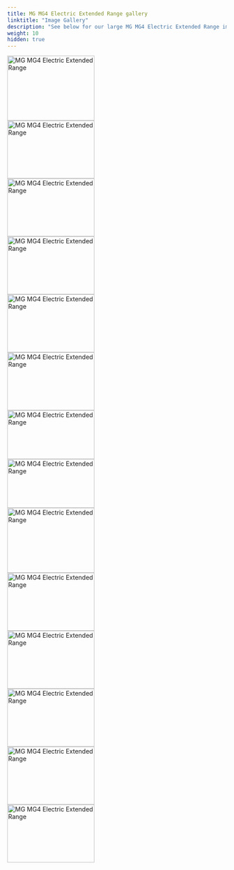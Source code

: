 ```yaml
---
title: MG MG4 Electric Extended Range gallery
linktitle: "Image Gallery"
description: "See below for our large MG MG4 Electric Extended Range image gallery. Click pictures for high-resolution versions."
weight: 10
hidden: true
---
```

<!-- markdownlint-disable MD033 -->
<object type="image/svg+xml" data="../modelnavigation.svg"></object>
<div class="pswp-gallery pswp-grid-container" id ="my-gallery">
<div class="pswp-grid-item">
<a href="https://media.evkx.net/multimedia/models/mg/mg4/mg4_electric_extended_range/charging_1.jpg"
data-pswp-src="https://media.evkx.net/multimedia/models/mg/mg4/mg4_electric_extended_range/charging_1.jpg"
data-pswp-width="3000"
data-pswp-height="2249" 
target="_blank">
<img src="https://media.evkx.net/multimedia/models/mg/mg4/mg4_electric_extended_range/charging_1_xst.jpg" alt="MG MG4 Electric Extended Range" width="200px" height="149px" />
</a>
</div>
<div class="pswp-grid-item">
<a href="https://media.evkx.net/multimedia/models/mg/mg4/mg4_electric_extended_range/charging_2.jpg"
data-pswp-src="https://media.evkx.net/multimedia/models/mg/mg4/mg4_electric_extended_range/charging_2.jpg"
data-pswp-width="3000"
data-pswp-height="2001" 
target="_blank">
<img src="https://media.evkx.net/multimedia/models/mg/mg4/mg4_electric_extended_range/charging_2_xst.jpg" alt="MG MG4 Electric Extended Range" width="200px" height="133px" />
</a>
</div>
<div class="pswp-grid-item">
<a href="https://media.evkx.net/multimedia/models/mg/mg4/mg4_electric_extended_range/exterior_1.jpg"
data-pswp-src="https://media.evkx.net/multimedia/models/mg/mg4/mg4_electric_extended_range/exterior_1.jpg"
data-pswp-width="3000"
data-pswp-height="2001" 
target="_blank">
<img src="https://media.evkx.net/multimedia/models/mg/mg4/mg4_electric_extended_range/exterior_1_xst.jpg" alt="MG MG4 Electric Extended Range" width="200px" height="133px" />
</a>
</div>
<div class="pswp-grid-item">
<a href="https://media.evkx.net/multimedia/models/mg/mg4/mg4_electric_extended_range/exterior_2.jpg"
data-pswp-src="https://media.evkx.net/multimedia/models/mg/mg4/mg4_electric_extended_range/exterior_2.jpg"
data-pswp-width="3000"
data-pswp-height="2001" 
target="_blank">
<img src="https://media.evkx.net/multimedia/models/mg/mg4/mg4_electric_extended_range/exterior_2_xst.jpg" alt="MG MG4 Electric Extended Range" width="200px" height="133px" />
</a>
</div>
<div class="pswp-grid-item">
<a href="https://media.evkx.net/multimedia/models/mg/mg4/mg4_electric_extended_range/frontseats_1.jpg"
data-pswp-src="https://media.evkx.net/multimedia/models/mg/mg4/mg4_electric_extended_range/frontseats_1.jpg"
data-pswp-width="3000"
data-pswp-height="2000" 
target="_blank">
<img src="https://media.evkx.net/multimedia/models/mg/mg4/mg4_electric_extended_range/frontseats_1_xst.jpg" alt="MG MG4 Electric Extended Range" width="200px" height="133px" />
</a>
</div>
<div class="pswp-grid-item">
<a href="https://media.evkx.net/multimedia/models/mg/mg4/mg4_electric_extended_range/headlights_1.jpg"
data-pswp-src="https://media.evkx.net/multimedia/models/mg/mg4/mg4_electric_extended_range/headlights_1.jpg"
data-pswp-width="3000"
data-pswp-height="2000" 
target="_blank">
<img src="https://media.evkx.net/multimedia/models/mg/mg4/mg4_electric_extended_range/headlights_1_xst.jpg" alt="MG MG4 Electric Extended Range" width="200px" height="133px" />
</a>
</div>
<div class="pswp-grid-item">
<a href="https://media.evkx.net/multimedia/models/mg/mg4/mg4_electric_extended_range/interior_1.jpg"
data-pswp-src="https://media.evkx.net/multimedia/models/mg/mg4/mg4_electric_extended_range/interior_1.jpg"
data-pswp-width="3000"
data-pswp-height="1687" 
target="_blank">
<img src="https://media.evkx.net/multimedia/models/mg/mg4/mg4_electric_extended_range/interior_1_xst.jpg" alt="MG MG4 Electric Extended Range" width="200px" height="112px" />
</a>
</div>
<div class="pswp-grid-item">
<a href="https://media.evkx.net/multimedia/models/mg/mg4/mg4_electric_extended_range/interior_2.jpg"
data-pswp-src="https://media.evkx.net/multimedia/models/mg/mg4/mg4_electric_extended_range/interior_2.jpg"
data-pswp-width="3000"
data-pswp-height="1687" 
target="_blank">
<img src="https://media.evkx.net/multimedia/models/mg/mg4/mg4_electric_extended_range/interior_2_xst.jpg" alt="MG MG4 Electric Extended Range" width="200px" height="112px" />
</a>
</div>
<div class="pswp-grid-item">
<a href="https://media.evkx.net/multimedia/models/mg/mg4/mg4_electric_extended_range/main_1.jpg"
data-pswp-src="https://media.evkx.net/multimedia/models/mg/mg4/mg4_electric_extended_range/main_1.jpg"
data-pswp-width="3000"
data-pswp-height="2249" 
target="_blank">
<img src="https://media.evkx.net/multimedia/models/mg/mg4/mg4_electric_extended_range/main_1_xst.jpg" alt="MG MG4 Electric Extended Range" width="200px" height="149px" />
</a>
</div>
<div class="pswp-grid-item">
<a href="https://media.evkx.net/multimedia/models/mg/mg4/mg4_electric_extended_range/rearlights_1.jpg"
data-pswp-src="https://media.evkx.net/multimedia/models/mg/mg4/mg4_electric_extended_range/rearlights_1.jpg"
data-pswp-width="3000"
data-pswp-height="2000" 
target="_blank">
<img src="https://media.evkx.net/multimedia/models/mg/mg4/mg4_electric_extended_range/rearlights_1_xst.jpg" alt="MG MG4 Electric Extended Range" width="200px" height="133px" />
</a>
</div>
<div class="pswp-grid-item">
<a href="https://media.evkx.net/multimedia/models/mg/mg4/mg4_electric_extended_range/screens_1.jpg"
data-pswp-src="https://media.evkx.net/multimedia/models/mg/mg4/mg4_electric_extended_range/screens_1.jpg"
data-pswp-width="3000"
data-pswp-height="2001" 
target="_blank">
<img src="https://media.evkx.net/multimedia/models/mg/mg4/mg4_electric_extended_range/screens_1_xst.jpg" alt="MG MG4 Electric Extended Range" width="200px" height="133px" />
</a>
</div>
<div class="pswp-grid-item">
<a href="https://media.evkx.net/multimedia/models/mg/mg4/mg4_electric_extended_range/screens_2.jpg"
data-pswp-src="https://media.evkx.net/multimedia/models/mg/mg4/mg4_electric_extended_range/screens_2.jpg"
data-pswp-width="3000"
data-pswp-height="2001" 
target="_blank">
<img src="https://media.evkx.net/multimedia/models/mg/mg4/mg4_electric_extended_range/screens_2_xst.jpg" alt="MG MG4 Electric Extended Range" width="200px" height="133px" />
</a>
</div>
<div class="pswp-grid-item">
<a href="https://media.evkx.net/multimedia/models/mg/mg4/mg4_electric_extended_range/secondrowseats_1.jpg"
data-pswp-src="https://media.evkx.net/multimedia/models/mg/mg4/mg4_electric_extended_range/secondrowseats_1.jpg"
data-pswp-width="3000"
data-pswp-height="2001" 
target="_blank">
<img src="https://media.evkx.net/multimedia/models/mg/mg4/mg4_electric_extended_range/secondrowseats_1_xst.jpg" alt="MG MG4 Electric Extended Range" width="200px" height="133px" />
</a>
</div>
<div class="pswp-grid-item">
<a href="https://media.evkx.net/multimedia/models/mg/mg4/mg4_electric_extended_range/trunk_1.jpg"
data-pswp-src="https://media.evkx.net/multimedia/models/mg/mg4/mg4_electric_extended_range/trunk_1.jpg"
data-pswp-width="3000"
data-pswp-height="2001" 
target="_blank">
<img src="https://media.evkx.net/multimedia/models/mg/mg4/mg4_electric_extended_range/trunk_1_xst.jpg" alt="MG MG4 Electric Extended Range" width="200px" height="133px" />
</a>
</div>
</div>
<script type="module">
  import PhotoSwipeLightbox from '/js/photoswipe-lightbox.esm.js';
    const lightbox = new PhotoSwipeLightbox({
       gallery: '#my-gallery',
        children: 'a',
        pswpModule: () => import('/js/photoswipe.esm.js')
    });
lightbox.init();
</script>
